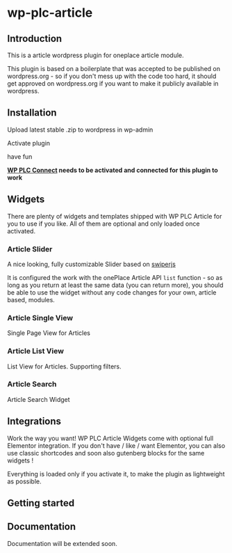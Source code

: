 # wp-plc-article

## Introduction

This is a article wordpress plugin for oneplace article module.

This plugin is based on a boilerplate that was accepted to be published on 
wordpress.org - so if you don't mess up with the code too hard, it should 
get approved on wordpress.org if you want to make it publicly available in wordpress.

## Installation

Upload latest stable .zip to wordpress in wp-admin

Activate plugin

have fun

**[WP PLC Connect](https://github.com/OnePlc/WP_PLC_Connect) needs to be activated and connected for this plugin to work**

## Widgets

There are plenty of widgets and templates shipped with WP PLC Article for you 
to use if you like. All of them are optional and only loaded once activated.

### Article Slider

A nice looking, fully customizable Slider based on [swiperjs](https://github.com/nolimits4web/swiper)

It is configured the work with the onePlace Article API `list` function - so as long as you return
at least the same data (you can return more), you should be able to use the widget without any code changes
for your own, article based, modules.

### Article Single View

Single Page View for Articles

### Article List View

List View for Articles. Supporting filters.

### Article Search 

Article Search Widget

## Integrations

Work the way you want! WP PLC Article Widgets come with optional full Elementor
integration. If you don't have / like / want Elementor, you can also use classic shortcodes
and soon also gutenberg blocks for the same widgets ! 

Everything is loaded only if you activate it, to make the plugin as lightweight as possible.

## Getting started

## Documentation

Documentation will be extended soon.